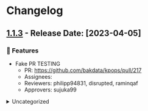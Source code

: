 # Changelog
## [1.1.3](https://github.com/bakdata/kpops/releases/tag/1.1.3) - Release Date: [2023-04-05]

### 🚀 Features

- Fake PR TESTING
   - PR: https://github.com/bakdata/kpops/pull/217
   - Assignees: 
   - Reviewers: philipp94831, disrupted, raminqaf
   - Approvers: sujuka99


<details>
<summary>Uncategorized</summary>

- Fix FAKE TEST
   - PR: https://github.com/bakdata/kpops/pull/219
   - Assignees: sujuka99
   - Reviewers: philipp94831, raminqaf
   - Approvers: disrupted
- EXCLUDE FAKE
   - PR: https://github.com/bakdata/kpops/pull/226
   - Assignees: sujuka99
   - Reviewers: philipp94831, raminqaf
   - Approvers: disrupted

</details>